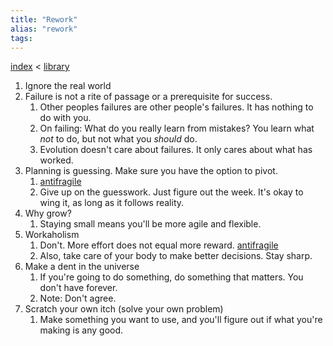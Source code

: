 ```yaml
---
title: "Rework"
alias: "rework"
tags: 
---
```


[index](/.md) < [library](1-library.md)

1. Ignore the real world
2. Failure is not a rite of passage or a prerequisite for success.
	1. Other peoples failures are other people's failures. It has nothing to do with you.
	2. On failing: What do you really learn from mistakes? You learn what *not* to do, but not what you *should* do. 
	3. Evolution doesn't care about failures. It only cares about what has worked.
3. Planning is guessing. Make sure you have the option to pivot. 
	1. [antifragile](antifragile.md)
	2. Give up on the guesswork. Just figure out the week. It's okay to wing it, as long as it follows reality. 
4. Why grow?
	1. Staying small means you'll be more agile and flexible. 
5. Workaholism
	1. Don't. More effort does not equal more reward. [antifragile](antifragile.md)
	2. Also, take care of your body to make better decisions. Stay sharp.
6. Make a dent in the universe
	1. If you're going to do something, do something that matters. You don't have forever. 
	2. Note: Don't agree. 
7. Scratch your own itch (solve your own problem)
	1. Make something you want to use, and you'll figure out if what you're making is any good. 